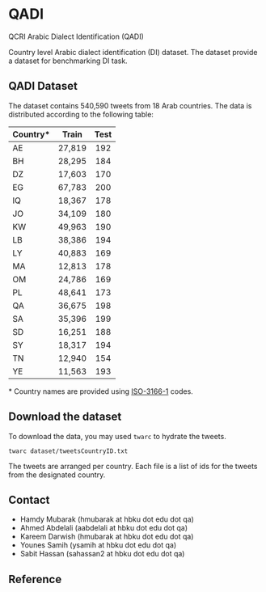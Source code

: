 # QADI
QCRI Arabic Dialect Identification (QADI)

Country level Arabic dialect identification (DI) dataset.
The dataset provide a dataset for benchmarking DI task.

## QADI Dataset
The dataset contains 540,590 tweets from 18 Arab countries. The data is distributed according to the following table:


| Country*  | Train | Test|
|:-------|:-----:|:-----:|
| AE | 27,819 | 192 |
| BH | 28,295 | 184 |
| DZ | 17,603 | 170 |
| EG | 67,783 | 200 |
| IQ | 18,367 | 178 |
| JO | 34,109 | 180 |
| KW | 49,963 | 190 |
| LB | 38,386 | 194 |
| LY | 40,883 | 169 |
| MA | 12,813 | 178 |
| OM | 24,786 | 169 |
| PL | 48,641 | 173 |
| QA | 36,675 | 198 |
| SA | 35,396 | 199 |
| SD | 16,251 | 188 |
| SY | 18,317 | 194 |
| TN | 12,940 | 154 |
| YE | 11,563 | 193 |

\* Country names are provided using [ISO-3166-1](https://en.wikipedia.org/wiki/ISO_3166-1_alpha-2) codes.

## Download the dataset
To download the data, you may used `twarc` to hydrate the tweets. 

```twarc dataset/tweetsCountryID.txt```

The tweets are arranged per country. Each file is a list of ids for the tweets from the designated country.
 

## Contact

* Hamdy Mubarak (hmubarak at hbku dot edu dot qa)
* Ahmed Abdelali (aabdelali at hbku dot edu dot qa)
* Kareem Darwish (hmubarak at hbku dot edu dot qa)
* Younes Samih (ysamih at hbku dot edu dot qa)
* Sabit Hassan (sahassan2 at hbku dot edu dot qa)

## Reference

